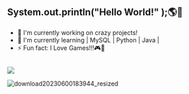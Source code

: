 ## System.out.println("Hello World!" );🌎💜

<!--
**Jessicakeithy/Jessicakeithy** is a ✨ _special_ ✨ repository because its `README.md` (this file) appears on your GitHub profile.

Here are some ideas to get you started:

- 🔭 I’m currently working on ...
- 🌱 I’m currently learning ...
- 👯 I’m looking to collaborate on ...
- 🤔 I’m looking for help with ...
- 💬 Ask me about ...
- 📫 How to reach me: ...
- 😄 Pronouns: ...
- ⚡ Fun fact: ...
-->

- 🔭 I'm currently working on crazy projects!
- 🌱 I'm currently learning | MySQL | Python | Java |
- ⚡ Fun fact: I Love Games!!!🎮💖

 ## 

<div> 
 <a href="https://https://www.linkedin.com/in/jessica-keithy/" target="_blank"><img src="https://img.shields.io/badge/-LinkedIn-%230077B5?style=for-the-badge&logo=linkedin&logoColor=white" target="_blank"></a>  
</div>


![download20230600183944_resized](https://github.com/Jessicakeithy/Jessicakeithy/assets/83819406/c17b762c-c47c-48aa-9e82-4868c7b188ab)
